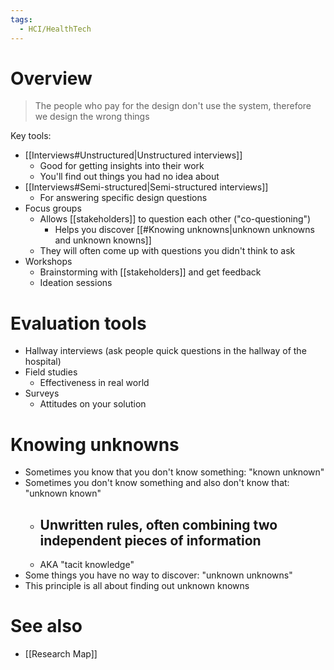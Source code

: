 ```yaml
---
tags:
  - HCI/HealthTech
---
```

# Overview
> The people who pay for the design don't use the system, therefore we design the wrong things

Key tools:
- [[Interviews#Unstructured|Unstructured interviews]]
	- Good for getting insights into their work
	- You'll find out things you had no idea about
- [[Interviews#Semi-structured|Semi-structured interviews]]
	- For answering specific design questions
- Focus groups
	- Allows [[stakeholders]] to question each other ("co-questioning")
		- Helps you discover [[#Knowing unknowns|unknown unknowns and unknown knowns]]
	- They will often come up with questions you didn't think to ask
- Workshops
	- Brainstorming with [[stakeholders]] and get feedback
	- Ideation sessions

# Evaluation tools
- Hallway interviews (ask people quick questions in the hallway of the hospital)
- Field studies
	- Effectiveness in real world
- Surveys
	- Attitudes on your solution
# Knowing unknowns
- Sometimes you know that you don't know something: "known unknown"
- Sometimes you don't know something and also don't know that: "unknown known"
	- Unwritten rules, often combining two independent pieces of information
		- 
	- AKA "tacit knowledge"
- Some things you have no way to discover: "unknown unknowns"
- This principle is all about finding out unknown knowns

# See also
-  [[Research Map]]